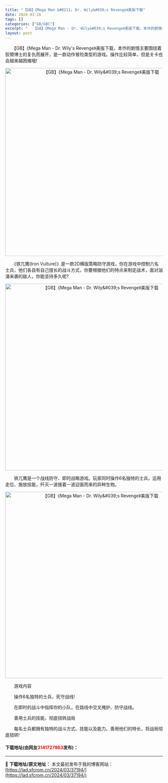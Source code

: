 ```yaml
---
title: "【GB】《Mega Man &#8211; Dr. Wily&#039;s Revenge》美版下载"
date: 2024-03-26
tags: []
categories: ["GB/GBC"]
excerpt: "　　【GB】《Mega Man - Dr. Wily&#039;s Revenge》美版下载，本作的剧情主要围绕着狡猾博士的复仇而展开，是一款动作冒险类型的游戏。操作比较简单，但是关卡也会越来越困难哦! 　　《铁兀鹰(Iron Vulture)》是一款2D横版策略防守游戏，你在游戏中控制六名士兵，他们&hellip;"
layout: post
---
```


 <p>　　【GB】《Mega Man - Dr. Wily&#39;s Revenge》美版下载，本作的剧情主要围绕着狡猾博士的复仇而展开，是一款动作冒险类型的游戏。操作比较简单，但是关卡也会越来越困难哦!</p> <p align="center"><img align="" border="0" src="https://lad.sfcrom.cn/wp-content/uploads/2024/03/20240326_6602812d846df.png" width="599" alt="【GB】《Mega Man - Dr. Wily&amp;#039;s Revenge》美版下载" /></p> <p>　　《铁兀鹰(Iron Vulture)》是一款2D横版策略防守游戏，你在游戏中控制六名士兵，他们各自有自己擅长的战斗方式，你要根据他们的特点来制定战术，面对汹涌来袭的敌人，你能坚持多久呢?</p> <p align="center"><img align="" border="0" src="https://lad.sfcrom.cn/wp-content/uploads/2024/03/20240326_6602812e471ad.png" width="595" alt="【GB】《Mega Man - Dr. Wily&amp;#039;s Revenge》美版下载" /></p> <p>　　铁兀鹰是一个战线防守、即时战略游戏。玩家同时操作6名独特的士兵，运用走位、施放技能，歼灭一波接着一波迎面而来的异种生物。</p> <p align="center"><img align="" border="0" src="https://lad.sfcrom.cn/wp-content/uploads/2024/03/20240326_6602812ee0b5c.png" width="594" alt="【GB】《Mega Man - Dr. Wily&amp;#039;s Revenge》美版下载" /></p> <p>　　游戏内容</p> <p>　　操作6名独特的士兵，死守战线!</p> <p>　　在即时的战斗中指挥你的小队，在路线中交叉掩护、防守战线。</p> <p>　　善用士兵的技能，彻底扭转战局</p> <p>　　每名士兵都拥有独特的战斗方式、技能以及能力。善用他们的特长，将战局彻底扭转!</p> <p><h4>下载地址(由网友<font color="red">3141727863</font>发布)：</h4></p> 

---
📖 **下载地址/原文地址：** 本文最初发布于我的博客网站：[https://lad.sfcrom.cn/2024/03/37194/](https://lad.sfcrom.cn/2024/03/37194/)
